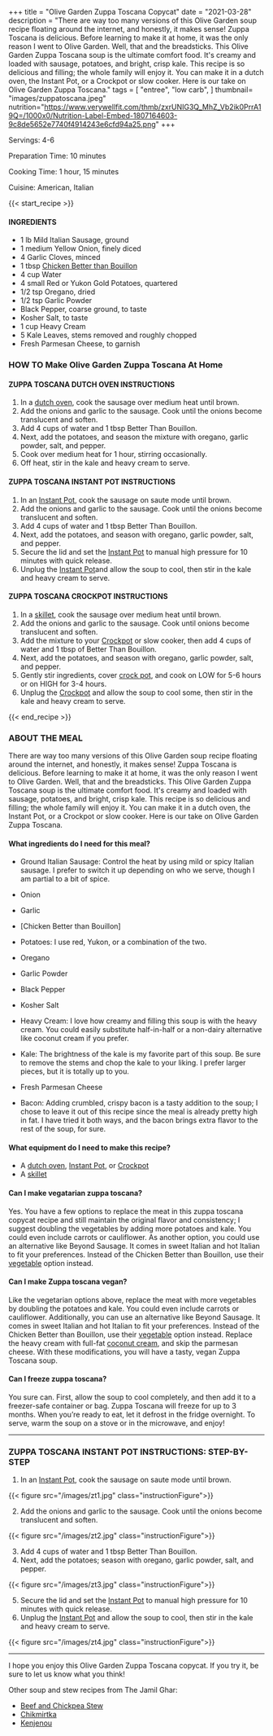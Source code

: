 
+++
title = "Olive Garden Zuppa Toscana Copycat"
date = "2021-03-28"
description = "There are way too many versions of this Olive Garden soup recipe floating around the internet, and honestly, it makes sense! Zuppa Toscana is delicious. Before learning to make it at home, it was the only reason I went to Olive Garden. Well, that and the breadsticks. This Olive Garden Zuppa Toscana soup is the ultimate comfort food. It's creamy and loaded with sausage, potatoes, and bright, crisp kale. This recipe is so delicious and filling; the whole family will enjoy it. You can make it in a dutch oven, the Instant Pot, or a Crockpot or slow cooker. Here is our take on Olive Garden Zuppa Toscana."
tags = [
    "entree",
    "low carb",
]
thumbnail= "images/zuppatoscana.jpeg"
nutrition="https://www.verywellfit.com/thmb/zxrUNIG3Q_MhZ_Vb2ik0PrrA19Q=/1000x0/Nutrition-Label-Embed-1807164603-9c8de5652e7740f4914243e6cfd94a25.png"
+++

Servings: 4-6 <!--more-->

Preparation Time: 10 minutes 

Cooking Time: 1 hour, 15 minutes

Cuisine: American, Italian

{{< start_recipe >}}

#### INGREDIENTS 

* 1 lb Mild Italian Sausage, ground 
* 1 medium Yellow Onion, finely diced 
* 4 Garlic Cloves, minced 
* 1 tbsp [Chicken Better than Bouillon](https://amzn.to/38081yU)
* 4 cup Water
* 4 small Red or Yukon Gold Potatoes, quartered 
* 1/2 tsp Oregano, dried
* 1/2 tsp Garlic Powder
* Black Pepper, coarse ground, to taste
* Kosher Salt, to taste
* 1 cup Heavy Cream 
* 5 Kale Leaves, stems removed and roughly chopped 
* Fresh Parmesan Cheese, to garnish 

### HOW TO Make Olive Garden Zuppa Toscana At Home 

#### ZUPPA TOSCANA DUTCH OVEN INSTRUCTIONS 

1. In a [dutch oven](https://amzn.to/3sFYTY1), cook the sausage over medium heat until brown. 
2. Add the onions and garlic to the sausage. Cook until the onions become translucent and soften. 
3. Add 4 cups of water and 1 tbsp Better Than Bouillon. 
4. Next, add the potatoes, and season the mixture with oregano, garlic powder, salt, and pepper. 
5. Cook over medium heat for 1 hour, stirring occasionally.  
6. Off heat, stir in the kale and heavy cream to serve.

#### ZUPPA TOSCANA INSTANT POT INSTRUCTIONS 

1. In an [Instant Pot](https://amzn.to/3w5GDtJ), cook the sausage on saute mode until brown. 
2. Add the onions and garlic to the sausage. Cook until the onions become translucent and soften. 
3. Add 4 cups of water and 1 tbsp Better Than Bouillon. 
4. Next, add the potatoes, and season with oregano, garlic powder, salt, and pepper. 
5. Secure the lid and set the [Instant Pot](https://amzn.to/3w5GDtJ) to manual high pressure for 10 minutes with quick release.  
6. Unplug the [Instant Pot](https://amzn.to/3w5GDtJ)and allow the soup to cool, then stir in the kale and heavy cream to serve. 

#### ZUPPA TOSCANA CROCKPOT INSTRUCTIONS 

1. In a [skillet](https://amzn.to/3xyWEtj), cook the sausage over medium heat until brown. 
2. Add the onions and garlic to the sausage. Cook until onions become translucent and soften. 
3. Add the mixture to your [Crockpot](https://amzn.to/3zIa7hR) or slow cooker, then add 4 cups of water and 1 tbsp of Better Than Bouillon. 
4. Next, add the potatoes, and season with oregano, garlic powder, salt, and pepper. 
5. Gently stir ingredients, cover [crock pot](https://amzn.to/3zIa7hR), and cook on LOW for 5-6 hours or on HIGH for 3-4 hours.  
6. Unplug the [Crockpot](https://amzn.to/3zIa7hR) and allow the soup to cool some, then stir in the kale and heavy cream to serve. 

{{< end_recipe >}}

### ABOUT THE MEAL

There are way too many versions of this Olive Garden soup recipe floating around the internet, and honestly, it makes sense! Zuppa Toscana is delicious. Before learning to make it at home, it was the only reason I went to Olive Garden. Well, that and the breadsticks. This Olive Garden Zuppa Toscana soup is the ultimate comfort food. It's creamy and loaded with sausage, potatoes, and bright, crisp kale. This recipe is so delicious and filling; the whole family will enjoy it. You can make it in a dutch oven, the Instant Pot, or a Crockpot or slow cooker. Here is our take on Olive Garden Zuppa Toscana.

#### What ingredients do I need for this meal?

* Ground Italian Sausage: Control the heat by using mild or spicy Italian sausage. I prefer to switch it up depending on who we serve, though I am partial to a bit of spice.

* Onion

* Garlic 

* [Chicken Better than Bouillon]

* Potatoes: I use red, Yukon, or a combination of the two.

* Oregano

* Garlic Powder

* Black Pepper

* Kosher Salt

* Heavy Cream: I love how creamy and filling this soup is with the heavy cream. You could easily substitute half-in-half or a non-dairy alternative like coconut cream if you prefer.   

* Kale: The brightness of the kale is my favorite part of this soup. Be sure to remove the stems and chop the kale to your liking. I prefer larger pieces, but it is totally up to you. 

* Fresh Parmesan Cheese

* Bacon: Adding crumbled, crispy bacon is a tasty addition to the soup; I chose to leave it out of this recipe since the meal is already pretty high in fat. I have tried it both ways, and the bacon brings extra flavor to the rest of the soup, for sure. 

#### What equipment do I need to make this recipe? 

* A [dutch oven](https://amzn.to/3sFYTY1), [Instant Pot](https://amzn.to/3w5GDtJ), or [Crockpot](https://amzn.to/3zIa7hR) 
* A [skillet](https://amzn.to/3xyWEtj)

#### Can I make vegatarian zuppa toscana? 

Yes. You have a few options to replace the meat in this zuppa toscana copycat recipe and still maintain the original flavor and consistency; I suggest doubling the vegetables by adding more potatoes and kale. You could even include carrots or cauliflower. As another option, you could use an alternative like Beyond Sausage. It comes in sweet Italian and hot Italian to fit your preferences. Instead of the Chicken Better than Bouillon, use their [vegetable](https://amzn.to/3kK88Fi) option instead. 

#### Can I make Zuppa toscana vegan? 

Like the vegetarian options above, replace the meat with more vegetables by doubling the potatoes and kale. You could even include carrots or cauliflower. Additionally, you can use an alternative like Beyond Sausage. It comes in sweet Italian and hot Italian to fit your preferences. Instead of the Chicken Better than Bouillon, use their [vegetable](https://amzn.to/3kK88Fi) option instead. Replace the heavy cream with full-fat [coconut cream](https://amzn.to/3ufLoA8), and skip the parmesan cheese. With these modifications, you will have a tasty, vegan Zuppa Toscana soup. 

#### Can I freeze zuppa toscana? 

You sure can. First, allow the soup to cool completely, and then add it to a freezer-safe container or bag. Zuppa Toscana will freeze for up to 3 months. When you’re ready to eat, let it defrost in the fridge overnight. To serve, warm the soup on a stove or in the microwave, and enjoy!

---- 

### ZUPPA TOSCANA INSTANT POT INSTRUCTIONS: STEP-BY-STEP  

1. In an [Instant Pot](https://amzn.to/3w5GDtJ), cook the sausage on saute mode until brown. 

{{< figure src="/images/zt1.jpg" class="instructionFigure">}}

2. Add the onions and garlic to the sausage. Cook until the onions become translucent and soften. 

{{< figure src="/images/zt2.jpg" class="instructionFigure">}}

3. Add 4 cups of water and 1 tbsp Better Than Bouillon. 
4. Next, add the potatoes; season with oregano, garlic powder, salt, and pepper. 

{{< figure src="/images/zt3.jpg" class="instructionFigure">}}

5. Secure the lid and set the [Instant Pot](https://amzn.to/3w5GDtJ) to manual high pressure for 10 minutes with quick release.  
6. Unplug the [Instant Pot](https://amzn.to/3w5GDtJ) and allow the soup to cool, then stir in the kale and heavy cream to serve. 

{{< figure src="/images/zt4.jpg" class="instructionFigure">}}

---- 

I hope you enjoy this Olive Garden Zuppa Toscana copycat. If you try it, be sure to let us know what you think! 

Other soup and stew recipes from The Jamil Ghar:

* [Beef and Chickpea Stew](https://www.jamilghar.com/recipe/beef_chickpea_stew/)
* [Chikmirtka](https://www.jamilghar.com/recipe/georgian_soup/)
* [Kenjenou](https://www.jamilghar.com/recipe/kedjenou/)

